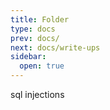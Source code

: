 ```yaml
---
title: Folder
type: docs
prev: docs/
next: docs/write-ups
sidebar:
  open: true
---
```



sql injections
